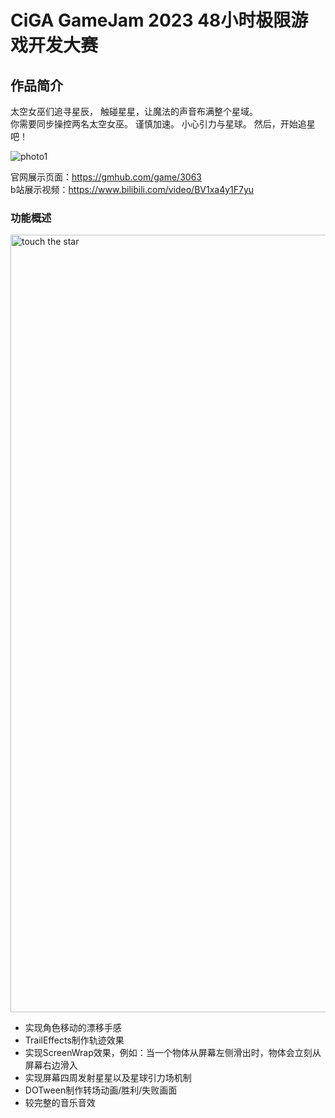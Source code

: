 # CiGA GameJam 2023 48小时极限游戏开发大赛

## 作品简介
太空女巫们追寻星辰，
触碰星星，让魔法的声音布满整个星域。<br/>
你需要同步操控两名太空女巫。
谨慎加速。
小心引力与星球。
然后，开始追星吧！

![photo1](https://github.com/DukeofCambridge/GJ2023/assets/68137344/31d62309-8a47-4039-b40a-e1da9c0e8d91)

官网展示页面：https://gmhub.com/game/3063 <br/>
b站展示视频：https://www.bilibili.com/video/BV1xa4y1F7yu

### 功能概述

<img width="1244" alt="touch the star" src="https://github.com/DukeofCambridge/GJ2023/assets/68137344/906c9abe-60b8-414f-9563-6155618bda8d">

- 实现角色移动的漂移手感
- TrailEffects制作轨迹效果
- 实现ScreenWrap效果，例如：当一个物体从屏幕左侧滑出时，物体会立刻从屏幕右边滑入
- 实现屏幕四周发射星星以及星球引力场机制
- DOTween制作转场动画/胜利/失败画面
- 较完整的音乐音效
